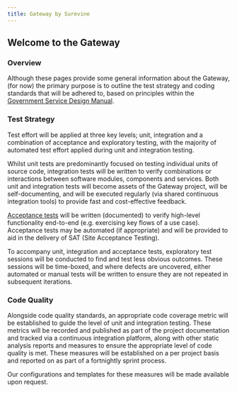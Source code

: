 ```yaml
---
title: Gateway by Surevine
---
```

## Welcome to the Gateway ##

### Overview ###
Although these pages provide some general information about the Gateway,
(for now) the primary purpose is to outline the test strategy and coding
standards that will be adhered to, based on principles within the
[Government Service Design Manual](https://www.gov.uk/service-manual).

### Test Strategy ###
Test effort will be applied at three key levels; unit, integration and a
combination of acceptance and exploratory testing, with the majority of
automated test effort applied during unit and integration testing.

Whilst unit tests are predominantly focused on testing individual units of
source code, integration tests will be written to verify combinations or
interactions between software modules, components and services. Both unit and
integration tests will become assets of the Gateway project, will be
self-documenting, and will be executed regularly (via shared continuous
integration tools) to provide fast and cost-effective feedback.

[Acceptance tests](/tests.html) will be written (documented) to
verify high-level functionality end-to-end (e.g. exercising key flows of a use
case). Acceptance tests may be automated (if appropriate) and will be provided
to aid in the delivery of SAT (Site Acceptance Testing).

To accompany unit, integration and acceptance tests, exploratory test
sessions will be conducted to find and test less obvious outcomes. These
sessions will be time-boxed, and where defects are uncovered, either
automated or manual tests will be written to ensure they are not repeated
in subsequent iterations.

### Code Quality ###
Alongside code quality standards, an appropriate code coverage metric will be
established to guide the level of unit and integration testing. These metrics
will be recorded and published as part of the project documentation and tracked
via a continuous integration platform, along with other static analysis reports
and measures to ensure the appropriate level of code quality is met. These
measures will be established on a per project basis and reported on as part of
a fortnightly sprint process.

Our configurations and templates for these measures will be made available upon
request.
